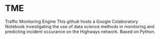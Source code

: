 # TME
Traffic Monitoring Engine
This github hosts a Google Colaboratory Notebook investigating the use of data science methods in monitoring and predicting incident occurance on the Highways network.
Based on Python. 
